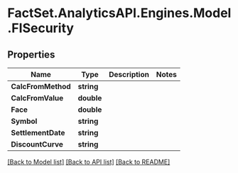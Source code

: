 # FactSet.AnalyticsAPI.Engines.Model.FISecurity
## Properties

Name | Type | Description | Notes
------------ | ------------- | ------------- | -------------
**CalcFromMethod** | **string** |  | 
**CalcFromValue** | **double** |  | 
**Face** | **double** |  | 
**Symbol** | **string** |  | 
**SettlementDate** | **string** |  | 
**DiscountCurve** | **string** |  | 

[[Back to Model list]](../README.md#documentation-for-models) [[Back to API list]](../README.md#documentation-for-api-endpoints) [[Back to README]](../README.md)

